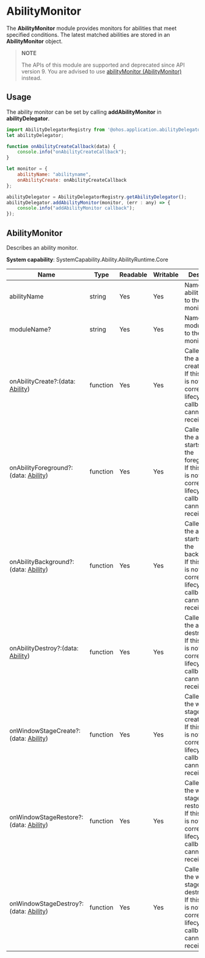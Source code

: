 # AbilityMonitor

The **AbilityMonitor** module provides monitors for abilities that meet specified conditions. The latest matched abilities are stored in an **AbilityMonitor** object.

> **NOTE**
>
> The APIs of this module are supported and deprecated since API version 9. You are advised to use [abilityMonitor (AbilityMonitor)](js-apis-inner-application-abilityMonitor.md) instead.

## Usage

The ability monitor can be set by calling **addAbilityMonitor** in **abilityDelegator**. 

```js
import AbilityDelegatorRegistry from '@ohos.application.abilityDelegatorRegistry';
let abilityDelegator;

function onAbilityCreateCallback(data) {
    console.info("onAbilityCreateCallback");
}

let monitor = {
    abilityName: "abilityname",
    onAbilityCreate: onAbilityCreateCallback
};

abilityDelegator = AbilityDelegatorRegistry.getAbilityDelegator();
abilityDelegator.addAbilityMonitor(monitor, (err : any) => {
    console.info("addAbilityMonitor callback");
});
```

## AbilityMonitor

Describes an ability monitor.

**System capability**: SystemCapability.Ability.AbilityRuntime.Core

| Name                                                        | Type    | Readable| Writable| Description                                                        |
| ------------------------------------------------------------ | -------- | ---- | ---- | ------------------------------------------------------------ |
| abilityName                                                  | string   | Yes  | Yes  | Name of the ability bound to the ability monitor.|
| moduleName?                                                  | string   | Yes  | Yes  | Name of the module bound to the ability monitor.|
| onAbilityCreate?:(data: [Ability](js-apis-application-ability.md#Ability)) | function | Yes  | Yes  | Called when the ability is created.<br>If this attribute is not set, the corresponding lifecycle callback cannot be received.|
| onAbilityForeground?:(data: [Ability](js-apis-application-ability.md#Ability)) | function | Yes  | Yes  | Called when the ability starts to run in the foreground.<br>If this attribute is not set, the corresponding lifecycle callback cannot be received.|
| onAbilityBackground?:(data: [Ability](js-apis-application-ability.md#Ability)) | function | Yes  | Yes  | Called when the ability starts to run in the background.<br>If this attribute is not set, the corresponding lifecycle callback cannot be received.|
| onAbilityDestroy?:(data: [Ability](js-apis-application-ability.md#Ability)) | function | Yes  | Yes  | Called when the ability is destroyed.<br>If this attribute is not set, the corresponding lifecycle callback cannot be received.<br>|
| onWindowStageCreate?:(data: [Ability](js-apis-application-ability.md#Ability)) | function | Yes  | Yes  | Called when the window stage is created.<br>If this attribute is not set, the corresponding lifecycle callback cannot be received.<br>|
| onWindowStageRestore?:(data: [Ability](js-apis-application-ability.md#Ability)) | function | Yes  | Yes  | Called when the window stage is restored.<br>If this attribute is not set, the corresponding lifecycle callback cannot be received.<br>|
| onWindowStageDestroy?:(data: [Ability](js-apis-application-ability.md#Ability)) | function | Yes  | Yes  | Called when the window stage is destroyed.<br>If this attribute is not set, the corresponding lifecycle callback cannot be received.<br>|

